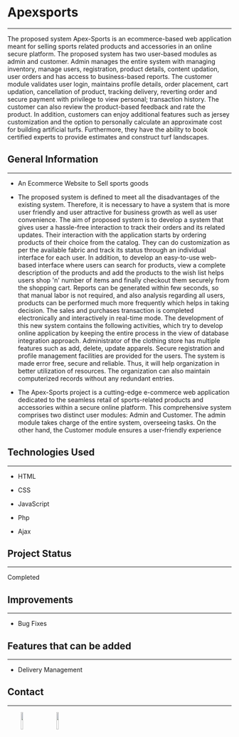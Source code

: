 <h1>Apexsports</h1>
<hr><p>The proposed system Apex-Sports is an ecommerce-based web application meant for selling
sports related products and accessories in an online secure platform. The proposed system has
two user-based modules as admin and customer. Admin manages the entire system with
managing inventory, manage users, registration, product details, content updation, user orders
and has access to business-based reports. The customer module validates user login, maintains
profile details, order placement, cart updation, cancellation of product, tracking delivery,
reverting order and secure payment with privilege to view personal; transaction history. The
customer can also review the product-based feedback and rate the product. In addition,
customers can enjoy additional features such as jersey customization and the option to
personally calculate an approximate cost for building artificial turfs. Furthermore, they have
the ability to book certified experts to provide estimates and construct turf landscapes.</p><h2>General Information</h2>
<hr><ul>
<li>An Ecommerce Website to Sell sports goods</li>
</ul><ul>
<li>The proposed system is defined to meet all the disadvantages of the existing system. Therefore, it
is necessary to have a system that is more user friendly and user attractive for business growth as
well as user convenience. The aim of proposed system is to develop a system that gives user a
hassle-free interaction to track their orders and its related updates. Their interaction with the
application starts by ordering products of their choice from the catalog. They can do customization
as per the available fabric and track its status through an individual interface for each user. In
addition, to develop an easy-to-use web-based interface where users can search for products, view a complete description of the products and add the products to the wish list helps users shop 'n'
number of items and finally checkout them securely from the shopping cart. Reports can be
generated within few seconds, so that manual labor is not required, and also analysis regarding all
users, products can be performed much more frequently which helps in taking decision. The sales
and purchases transaction is completed electronically and interactively in real-time mode. The
development of this new system contains the following activities, which try to develop online
application by keeping the entire process in the view of database integration approach.
Administrator of the clothing store has multiple features such as add, delete, update apparels. Secure
registration and profile management facilities are provided for the users. The system is made error
free, secure and reliable. Thus, it will help organization in better utilization of resources. The
organization can also maintain computerized records without any redundant entries.</li>
</ul><ul>
<li>The Apex-Sports project is a cutting-edge e-commerce web application dedicated to the seamless
retail of sports-related products and accessories within a secure online platform. This
comprehensive system comprises two distinct user modules: Admin and Customer. The admin
module takes charge of the entire system, overseeing tasks. On the other hand, the Customer module
ensures a user-friendly experience</li>
</ul><h2>Technologies Used</h2>
<hr><ul>
<li>HTML</li>
</ul><ul>
<li>CSS</li>
</ul><ul>
<li>JavaScript</li>
</ul><ul>
<li>Php</li>
</ul><ul>
<li>Ajax</li>
</ul><h2>Project Status</h2>
<hr><p>Completed</p><h2>Improvements</h2>
<hr><ul>
<li>Bug Fixes</li>
</ul><h2>Features that can be added</h2>
<hr><ul>
<li>Delivery Management</li>
</ul><h2>Contact</h2>
<hr><p><span style="margin-right: 30px;"></span><a href="www.linkedin.com/in/alen-roy10"><img target="_blank" src="https://cdn.jsdelivr.net/gh/devicons/devicon/icons/linkedin/linkedin-original.svg" style="width: 10%;"></a><span style="margin-right: 30px;"></span><a href="https://github.com/alenroy10"><img target="_blank" src="https://cdn.jsdelivr.net/gh/devicons/devicon/icons/github/github-original.svg" style="width: 10%;"></a></p>